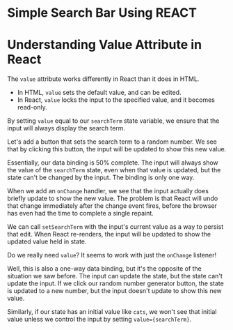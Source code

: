 # Simple Search Bar Using REACT


# Understanding Value Attribute in React

The `value` attribute works differently in React than it does in HTML.

- In HTML, `value` sets the default value, and can be edited.
- In React, `value` locks the input to the specified value, and it becomes read-only.

By setting `value` equal to our `searchTerm` state variable, we ensure that the input will always display the search term.

Let's add a button that sets the search term to a random number. We see that by clicking this button, the input will be updated to show this new value.

Essentially, our data binding is 50% complete. The input will always show the value of the `searchTerm` state, even when that value is updated, but the state can't be changed by the input. The binding is only one way.

When we add an `onChange` handler, we see that the input actually does briefly update to show the new value. The problem is that React will undo that change immediately after the change event fires, before the browser has even had the time to complete a single repaint.

We can call `setSearchTerm` with the input's current value as a way to persist that edit. When React re-renders, the input will be updated to show the updated value held in state.

Do we really need `value`? It seems to work with just the `onChange` listener!

Well, this is also a one-way data binding, but it's the opposite of the situation we saw before. The input can update the state, but the state can't update the input. If we click our random number generator button, the state is updated to a new number, but the input doesn't update to show this new value.

Similarly, if our state has an initial value like `cats`, we won't see that initial value unless we control the input by setting `value={searchTerm}`.
